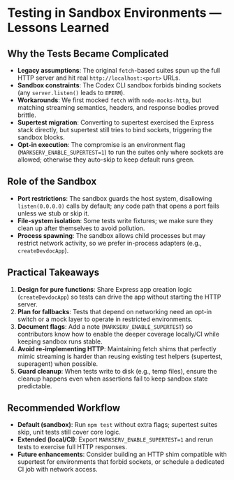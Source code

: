 # Testing in Sandbox Environments — Lessons Learned

## Why the Tests Became Complicated
- **Legacy assumptions**: The original `fetch`-based suites spun up the full HTTP server and hit real `http://localhost:<port>` URLs.
- **Sandbox constraints**: The Codex CLI sandbox forbids binding sockets (any `server.listen()` leads to `EPERM`).
- **Workarounds**: We first mocked `fetch` with `node-mocks-http`, but matching streaming semantics, headers, and response bodies proved brittle.
- **Supertest migration**: Converting to supertest exercised the Express stack directly, but supertest still tries to bind sockets, triggering the sandbox blocks.
- **Opt-in execution**: The compromise is an environment flag (`MARKSERV_ENABLE_SUPERTEST=1`) to run the suites only where sockets are allowed; otherwise they auto-skip to keep default runs green.

## Role of the Sandbox
- **Port restrictions**: The sandbox guards the host system, disallowing `listen(0.0.0.0)` calls by default; any code path that opens a port fails unless we stub or skip it.
- **File-system isolation**: Some tests write fixtures; we make sure they clean up after themselves to avoid pollution.
- **Process spawning**: The sandbox allows child processes but may restrict network activity, so we prefer in-process adapters (e.g., `createDevdocApp`).

## Practical Takeaways
1. **Design for pure functions**: Share Express app creation logic (`createDevdocApp`) so tests can drive the app without starting the HTTP server.
2. **Plan for fallbacks**: Tests that depend on networking need an opt-in switch or a mock layer to operate in restricted environments.
3. **Document flags**: Add a note (`MARKSERV_ENABLE_SUPERTEST`) so contributors know how to enable the deeper coverage locally/CI while keeping sandbox runs stable.
4. **Avoid re-implementing HTTP**: Maintaining fetch shims that perfectly mimic streaming is harder than reusing existing test helpers (supertest, superagent) when possible.
5. **Guard cleanup**: When tests write to disk (e.g., temp files), ensure the cleanup happens even when assertions fail to keep sandbox state predictable.

## Recommended Workflow
- **Default (sandbox)**: Run `npm test` without extra flags; supertest suites skip, unit tests still cover core logic.
- **Extended (local/CI)**: Export `MARKSERV_ENABLE_SUPERTEST=1` and rerun tests to exercise full HTTP responses.
- **Future enhancements**: Consider building an HTTP shim compatible with supertest for environments that forbid sockets, or schedule a dedicated CI job with network access.
